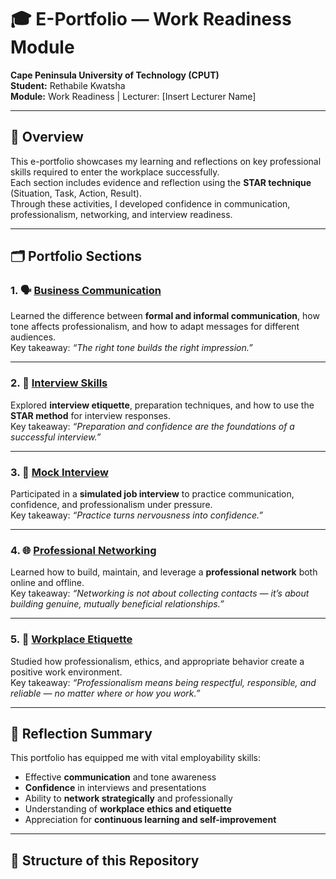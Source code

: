 # 🎓 E-Portfolio — Work Readiness Module  
**Cape Peninsula University of Technology (CPUT)**  
**Student:** Rethabile Kwatsha  
**Module:** Work Readiness | Lecturer: [Insert Lecturer Name]  

---

## 📘 Overview

This e-portfolio showcases my learning and reflections on key professional skills required to enter the workplace successfully.  
Each section includes evidence and reflection using the **STAR technique** (Situation, Task, Action, Result).  
Through these activities, I developed confidence in communication, professionalism, networking, and interview readiness.

---

## 🗂️ Portfolio Sections

### 1. 🗣️ [Business Communication](./business_communication.md)
Learned the difference between **formal and informal communication**, how tone affects professionalism, and how to adapt messages for different audiences.  
Key takeaway: *“The right tone builds the right impression.”*

---

### 2. 💼 [Interview Skills](./interview_skills.md)
Explored **interview etiquette**, preparation techniques, and how to use the **STAR method** for interview responses.  
Key takeaway: *“Preparation and confidence are the foundations of a successful interview.”*

---

### 3. 🎥 [Mock Interview](./mock_interview.md)
Participated in a **simulated job interview** to practice communication, confidence, and professionalism under pressure.  
Key takeaway: *“Practice turns nervousness into confidence.”*

---

### 4. 🌐 [Professional Networking](./professional_networking.md)
Learned how to build, maintain, and leverage a **professional network** both online and offline.  
Key takeaway: *“Networking is not about collecting contacts — it’s about building genuine, mutually beneficial relationships.”*

---

### 5. 🤝 [Workplace Etiquette](./workplace_etiquette.md)
Studied how professionalism, ethics, and appropriate behavior create a positive work environment.  
Key takeaway: *“Professionalism means being respectful, responsible, and reliable — no matter where or how you work.”*

---

## 🧠 Reflection Summary

This portfolio has equipped me with vital employability skills:
- Effective **communication** and tone awareness  
- **Confidence** in interviews and presentations  
- Ability to **network strategically** and professionally  
- Understanding of **workplace ethics and etiquette**  
- Appreciation for **continuous learning and self-improvement**

---

## 📎 Structure of this Repository


